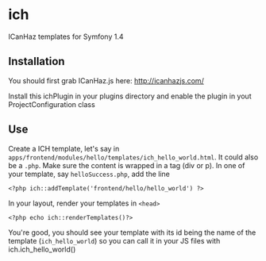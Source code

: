ich
===

ICanHaz templates for Symfony 1.4


Installation
------------

You should first grab ICanHaz.js here: http://icanhazjs.com/

Install this ichPlugin in your plugins directory and enable the plugin in yout ProjectConfiguration class
 
Use
---

Create a ICH template, let's say in ``apps/frontend/modules/hello/templates/ich_hello_world.html``. It could also be a ``.php``. Make sure the content is wrapped in a tag (div or p). In one of your template, say ``helloSuccess.php``, add the line
    
    <?php ich::addTemplate('frontend/hello/hello_world') ?>
    
In your layout, render your templates in ``<head>``
    
    <?php echo ich::renderTemplates()?>
    
You're good, you should see your template with its id being the name of the template (``ich_hello_world``) so you can call it in your JS files with ich.ich_hello_world()

